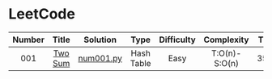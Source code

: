 # LeetCode


| **Number** | **Title** | **Solution** | **Type** | **Difficulty** |**Complexity** |**Time** |
| :---: |  :---:  |  :---: |  :---: |  :---:  | :---: |  :---:  |
| 001 | [Two Sum](https://leetcode.com/problems/two-sum/) | [num001.py](/python/num001.py) | Hash Table | Easy |T:O(n)-S:O(n)| 35ms |
